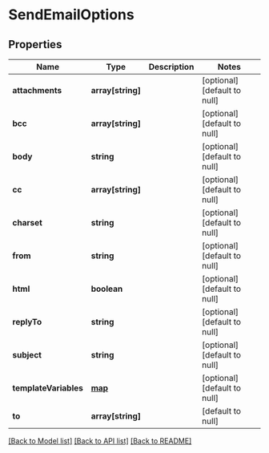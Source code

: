 # SendEmailOptions

## Properties
Name | Type | Description | Notes
------------ | ------------- | ------------- | -------------
**attachments** | **array[string]** |  | [optional] [default to null]
**bcc** | **array[string]** |  | [optional] [default to null]
**body** | **string** |  | [optional] [default to null]
**cc** | **array[string]** |  | [optional] [default to null]
**charset** | **string** |  | [optional] [default to null]
**from** | **string** |  | [optional] [default to null]
**html** | **boolean** |  | [optional] [default to null]
**replyTo** | **string** |  | [optional] [default to null]
**subject** | **string** |  | [optional] [default to null]
**templateVariables** | [**map**](.md) |  | [optional] [default to null]
**to** | **array[string]** |  | [default to null]

[[Back to Model list]](../README.md#documentation-for-models) [[Back to API list]](../README.md#documentation-for-api-endpoints) [[Back to README]](../README.md)


